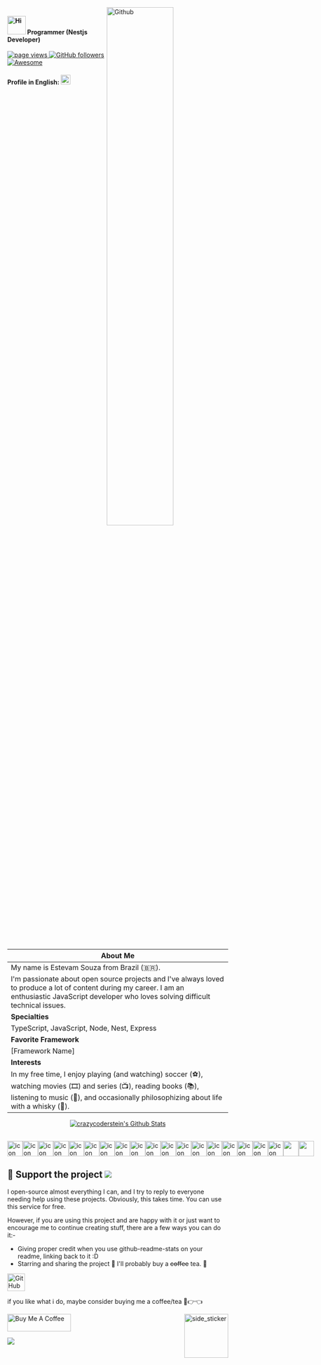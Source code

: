<img width="55%" align="right" alt="Github" src="https://raw.githubusercontent.com/onimur/.github/master/.resources/git-header.svg" />


<!-- ![](http://github-profile-summary-cards.vercel.app/api/cards/profile-details?username=estevam5s&theme=default) -->

<h4>
  <img src="https://emojis.slackmojis.com/emojis/images/1588866973/8934/hellokittydance.gif?1588866973" alt="Hi" width="42" />
  Programmer (Nestjs Developer)
</h4>
<p align="left">
  <a href="https://github.com/estevam5s">
    <img src="https://komarev.com/ghpvc/?username=estevam5s" alt="page views">
  </a>
  <a href="https://github.com/estevam5s?tab=followers">
    <img alt="GitHub followers" src="https://img.shields.io/github/followers/estevam5s?color=green&logo=github">
  </a>
  <a href="https://github.com/abhisheknaiidu/awesome-github-profile-readme">
    <img alt="Awesome" src="https://awesome.re/mentioned-badge.svg">
  </a>
</p>


#### Profile in English: <kbd>[<img title="English" alt="English" src="https://img.icons8.com/color/48/000000/usa.png" width="22">](https://github.com/estevam5s/estevam5s/blob/main/README-us.md)</kbd>


| **About Me**                                                    |
|-----------------------------------------------------------------|
| My name is Estevam Souza from Brazil (🇧🇷).                      |
| I'm passionate about open source projects and I've always loved to produce a lot of content during my career. I am an enthusiastic JavaScript developer who loves solving difficult technical issues. |
| **Specialties**                                                  |
| TypeScript, JavaScript, Node, Nest, Express                       |
| **Favorite Framework**                                           |
| [Framework Name]                                                  |
| **Interests**                                                    |
| In my free time, I enjoy playing (and watching) soccer (⚽️), watching movies (🎞️) and series (📺), reading books (📚), listening to music (🎵), and occasionally philosophizing about life with a whisky (🍺).

<p align="center">
<!-- 	<a href="https://github.com/estevam5s">
		<img align="center" src="https://github-readme-stats.vercel.app/api/top-langs/?username=estevam5s&theme=dracula&langs_count=8&layout=compact&card_width=260&hide=html,scss,makefile,ruby,css,less" alt="My Github" />
	</a>
	<a href="https://github.com/estevam5s">
		<img align="center" src="https://github-readme-stats.vercel.app/api?username=estevam5s&hide=prs&show_icons=true&count_private=true&include_all_commits=true&line_height=29&theme=dracula" alt="crazycoderstein's Github Stats" /> -->
	<a href="https://github.com/estevam5s">
		<img align="center" src="https://streak-stats.demolab.com?user=estevam5s&theme=radical&hide_border=true&border_radius=1&date_format=M%20j%5B%2C%20Y%5D&exclude_days=Sun%2CMon%2CTue%2CWed%2CThu%2CFri%2CSat&card_width=756&stroke=C522EB" alt="crazycoderstein's Github Stats" />
	</a>
</p>
<!-- <p align="center"> -->
<!--   <a href="https://rakesh.web.app/"><img src="https://img.icons8.com/bubbles/50/000000/web.png" alt="Website"/></a> -->
<!-- 	<a href="mailto:estevamsouzalaureth@gmail.com"><img src="https://img.icons8.com/bubbles/50/000000/gmail.png" alt="Gmail"/></a>
	<a href="https://github.com/estevam5s"><img src="https://img.icons8.com/bubbles/50/000000/github.png" alt="Github"/></a>
	<a href="https://www.codechef.com/users/estevamsouza"><img src="https://img.icons8.com/bubbles/50/000000/codechef.png" alt="Codechef"/></a>
	<a href="https://linkedin.com/in/estevam-souza"><img src="https://img.icons8.com/bubbles/50/000000/linkedin.png" alt="LinkedIn"/></a>
	<a href="https://www.twitter.com/@estevamSouza199"><img src="https://img.icons8.com/bubbles/50/000000/twitter-squared.png"/></a> -->
<!-- 	<a href="https://www.youtube.com/channel/UC7V1Gm8V0kRLp_EHB8aDj2A"><img src="https://img.icons8.com/bubbles/50/000000/youtube.png" alt="Youtube"/></a> --></p>

<!-- --- -->

<br />

<!-- ### 🧰 Languages and Tools
 -->
<!-- [![My Skills](https://skillicons.dev/icons?i=nestjs,js,ts,aws,graphql,linux,postgres,reactivex,mongo,express,prisma,docker,apollo,jenkins,pug)](https://skillicons.dev) -->

<div style="display: flex; align-items: flex-start; align: center">
  <tr>
    </td>
    <td align="center" width="35">
      <a href="#macropower-tech">
        <img src="https://techstack-generator.vercel.app/graphql-icon.svg" alt="icon" width="35" height="35" />
      </a>
    </td>
    <td align="center" width="35">
      <a href="#macropower-tech">
        <img src="https://techstack-generator.vercel.app/gatsby-icon.svg" alt="icon" width="35" height="35" />
      </a>
    </td>
    <td align="center" width="35">
      <a href="#macropower-tech">
        <img src="https://techstack-generator.vercel.app/jest-icon.svg" alt="icon" width="35" height="35" />
      </a>
    </td>
    <td align="center" width="35">
      <a href="#macropower-tech">
        <img src="https://techstack-generator.vercel.app/prettier-icon.svg" alt="icon" width="35" height="35" />
      </a>
    </td>
    <td align="center" width="35">
      <a href="#macropower-tech">
        <img src="https://techstack-generator.vercel.app/redux-icon.svg" alt="icon" width="35" height="35" />
      </a>
    </td>
    <td align="center" width="35">
      <a href="#macropower-tech">
        <img src="https://techstack-generator.vercel.app/restapi-icon.svg" alt="icon" width="35" height="35" />
      </a>
    </td>
    <td align="center" width="35">
      <a href="#macropower-tech">
        <img src="https://techstack-generator.vercel.app/nginx-icon.svg" alt="icon" width="35" height="35" />
      </a>
    </td>
    <td align="center" width="35">
      <a href="#macropower-tech">
        <img src="https://techstack-generator.vercel.app/react-icon.svg" alt="icon" width="35" height="35" />
      </a>
    </td>
    <td align="center" width="35">
      <a href="#macropower-tech">
        <img src="https://techstack-generator.vercel.app/java-icon.svg" alt="icon" width="35" height="35" />
      </a>
    </td>
    <td align="center" width="35">
      <a href="#macropower-tech">
        <img src="https://techstack-generator.vercel.app/python-icon.svg" alt="icon" width="35" height="35" />
      </a>
    </td>
    <td align="center" width="35">
        <img src="https://techstack-generator.vercel.app/github-icon.svg" alt="icon" width="35" height="35" />
    </td>
    <td align="center" width="35">
      <a href="#macropower-tech">
        <img src="https://techstack-generator.vercel.app/docker-icon.svg" alt="icon" width="35" height="35" />
      </a>
    </td>
    <td align="center" width="35">
        <img src="https://techstack-generator.vercel.app/js-icon.svg" alt="icon" width="35" height="35" />
    </td>
    <td align="center" width="35">
        <img src="https://techstack-generator.vercel.app/cpp-icon.svg" alt="icon" width="35" height="35" />
    </td>
    <td align="center" width="35">
        <img src="https://techstack-generator.vercel.app/webpack-icon.svg" alt="icon" width="35" height="35" />
    </td>
    <td align="center" width="35">
        <img src="https://techstack-generator.vercel.app/mysql-icon.svg" alt="icon" width="35" height="35" />
    </td>
    <td align="center" width="35">
        <img src="https://techstack-generator.vercel.app/ts-icon.svg" alt="icon" width="35" height="35" />
    </td>
    <td align="center" width="35">
        <img src="https://techstack-generator.vercel.app/aws-icon.svg" alt="icon" width="35" height="35" />
    </td>
    <td align="center" width="35">
    	<img src="https://github.com/Anmol-Baranwal/Cool-GIFs-For-GitHub/assets/74038190/de038172-e903-4951-926c-755878deb0b4" width="35">
    </td>
    <td align="center" width="35">
	<img src="https://github.com/Anmol-Baranwal/Cool-GIFs-For-GitHub/assets/74038190/398b19b1-9aae-4c1f-8bc0-d172a2c08d68" width="35">
    </td>
  </tr>
  <tr>
  </tr>
</div>

<!-- <details>
  <br />
   <summary><b>📊 Stats</b></summary>
<p align="center">
  <img width="42.7%" src="https://awesome-github-stats.azurewebsites.net/user-stats/estevam5s?cardType=github&theme=dracula&Title=FFFFFF&Border=D93BDD&Background=000000&Text=FFFFFF&Ring=DD2C5A" />
  <img width="48%" src="https://github-readme-streak-stats.herokuapp.com/?user=estevam5s&theme=dark" />
</p>
<p align="righ">
   <img width="25%" src="https://github-contribution-stats.vercel.app/api/?username=estevam5s&bg_color=0D1117&color=e05397&line=e05397&point=FFFFFF&hide_border=true&"/> <img width="25%" src="https://raw.githubusercontent.com/estevam5s/github-stats-transparent/output/generated/overview.svg"/> <img width="25%" src="https://raw.githubusercontent.com/estevam5s/github-stats-transparent/output/generated/languages.svg"/>
</p>

<!-- ![Aviortheking's Code::Stats stats](https://codestats-readme.vercel.app/api?username=estevam5s&show_icons=true&theme=dracula) -->

<!-- ![visitors](https://visitor-badge.laobi.icu/badge?page_id=Krishnapro.Krishnapro) -->

<!-- ## 🤝 Feel free to Connect with me :

<a href="mailto:krishnachaurasia1998@gmail.com"> <img src="https://img.shields.io/badge/Gmail-D14836?style=for-the-badge&logo=gmail&logoColor=white" alt="" width="80" height="20"></a>
<a href="https://www.linkedin.com/in/krishna-kumar-759b411a1/"> <img src="https://img.shields.io/badge/LinkedIn-0077B5?style=for-the-badge&logo=linkedin&logoColor=white" alt="" width="80" height="20"></a>
<a href="https://twitter.com/krishnapro_"><img src="https://img.shields.io/badge/Twitter-1DA1F2?style=for-the-badge&logo=twitter&logoColor=white" alt="" width="80" height="20"></a> -->

<!-- [![trophy](https://github-profile-trophy.vercel.app/?username=estevam5s&theme=onedark)](https://github.com/estevam5s/github-profile-trophy) -->
<!-- 
</details>
 -->
## :sparkling_heart: Support the project <img src="https://github.githubassets.com/images/mona-whisper.gif" />

I open-source almost everything I can, and I try to reply to everyone needing help using these projects. Obviously,
this takes time. You can use this service for free.

However, if you are using this project and are happy with it or just want to encourage me to continue creating stuff, there are a few ways you can do it:-

- Giving proper credit when you use github-readme-stats on your readme, linking back to it :D
- Starring and sharing the project :rocket: I'll probably buy a ~~coffee~~ tea. :tea:

<a href="https://github.com/sponsors/estevam5s" target="_blank"><img height="40" alt="GitHub Sponsor" src = "https://img.shields.io/badge/Sponsor me on GitHub-30363D?style=for-the-badge&logo=GitHub-Sponsors&logoColor=#white"></a>

if you like what i do, maybe consider buying me a coffee/tea 🥺👉👈

<a href="https://www.buymeacoffee.com/estevamsl" target="_blank"><img src="https://cdn.buymeacoffee.com/buttons/v2/default-blue.png" alt="Buy Me A Coffee" style="height: 40px !important;width: 145px !important;" ></a> <img align="right" width=100px height=100px alt="side_sticker" src="https://media.giphy.com/media/TEnXkcsHrP4YedChhA/giphy.gif"/>

<!-- Give a ⭐️ if this project helped you!

<a href="https://www.patreon.com/estevamsouza">
  <img src="https://c5.patreon.com/external/logo/become_a_patron_button@2x.png" width="160">
</a>

<!-- ko-fi icon -->

<!-- <a href="https://ko-fi.com/kfields91" target="_blank">
  <img src="https://cdn.ko-fi.com/cdn/kofi2.png?v=2" alt="Ko-fi" height="41" width="174">
</a> -->

<!-- liberapay icon -->

<!-- <a href="https://liberapay.com/kfields91/donate" target="_blank">
  <img src="https://liberapay.com/assets/widgets/donate.svg" alt="Liberapay" height="41" width="174">
</a>
 -->
<!-- opencollective icon -->

<!-- <a href="https://opencollective.com/kfields91" target="_blank">
  <img src="https://opencollective.com/static/images/become_backer.svg" alt="Open Collective" height="41" width="174">
</a> -->

<!-- issuehunt icon -->

<!-- <a href="https://issuehunt.io/r/kfields91/DevSite" target="_blank">
  <img src="https://issuehunt.io/static/embed/issuehunt-button-v1.svg" alt="IssueHunt" height="41" width="174">
</a> -->

<!-- ![](./profile-3d-contrib/profile-night-rainbow.svg) -->
<!-- ![](https://user-images.githubusercontent.com/73097560/115834477-dbab4500-a447-11eb-908a-139a6edaec5c.gif) -->
<!-- ![pv](https://pageview.vercel.app/?github_user=estevam5s) -->
![](https://user-images.githubusercontent.com/73097560/115834477-dbab4500-a447-11eb-908a-139a6edaec5c.gif)
